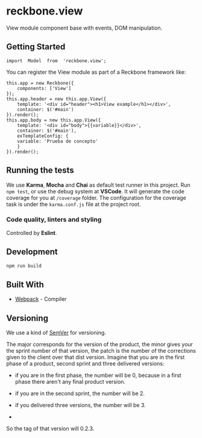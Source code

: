 
# reckbone.view

View module component base with events, DOM manipulation.

## Getting Started

`import  Model  from  'reckbone.view';`

You can register the View module as part of a Reckbone framework like:

````
this.app = new Reckbone({
    components: ['View']
});
this.app.header = new this.app.View({
    template: '<div id="header"><h1>View example</h1></div>',
    container: $('#main')
}).render();
this.app.body = new this.app.View({
    template: '<div id="body">{{variable}}</div>',
    container: $('#main'),
    exTemplateConfig: {
    variable: 'Prueba de concepto'
    }
}).render();
````

## Running the tests

We use **Karma**,  **Mocha** and **Chai** as default test runner in this project. Run `npm test`, or use the debug system at **VSCode**. It will generate the code coverage for you at `/coverage` folder. The configuration for the coverage task is under the `karma.conf.js` file at the project root.

### Code quality, linters and styling
 
Controlled by **Eslint**.


## Development

```bash
npm run build
```  

## Built With

*  [Webpack](https://webpack.js.org/) - Compiler

## Versioning

We use a kind of [SemVer](http://semver.org/) for versioning.

The major corresponds for the version of the product, the minor gives your the sprint number of that version, the patch is the number of the corrections given to the client over that dist version. Imagine that you are in the first phase of a product, second sprint and three delivered versions:

- if you are in the first phase, the number will be 0, because in a first phase there aren't any final product version.

- if you are in the second sprint, the number will be 2.

- if you delivered three versions, the number will be 3.
- 
So the tag of that version will 0.2.3.